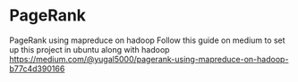 # PageRank
PageRank using mapreduce on hadoop
Follow this guide on medium to set up this project in ubuntu along with hadoop
https://medium.com/@yugal5000/pagerank-using-mapreduce-on-hadoop-b77c4d390166
